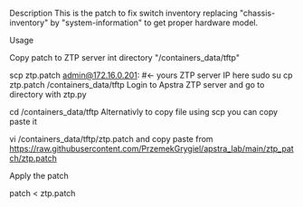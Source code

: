 Description
This is the patch to fix switch inventory replacing "chassis-inventory" by "system-information" to get proper hardware model.

Usage

Copy patch to ZTP server int directory "/containers_data/tftp"

scp ztp.patch admin@172.16.0.201:   #<- yours ZTP server IP here
sudo su
cp ztp.patch /containers_data/tftp
Login to Apstra ZTP server and go to directory with ztp.py

cd /containers_data/tftp
Alternativly to copy file using scp you can copy paste it

vi /containers_data/tftp/ztp.patch
and copy paste from https://raw.githubusercontent.com/PrzemekGrygiel/apstra_lab/main/ztp_patch/ztp.patch

Apply the patch

patch < ztp.patch
